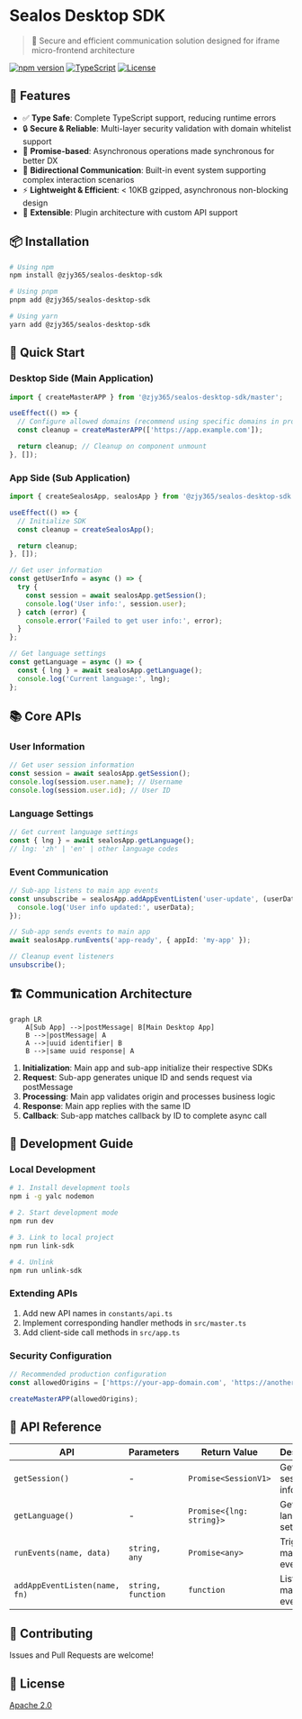 # Sealos Desktop SDK

> 🚀 Secure and efficient communication solution designed for iframe micro-frontend architecture

[![npm version](https://img.shields.io/npm/v/@zjy365/sealos-desktop-sdk.svg)](https://www.npmjs.com/package/@zjy365/sealos-desktop-sdk)
[![TypeScript](https://img.shields.io/badge/%3C%2F%3E-TypeScript-%230074c1.svg)](http://www.typescriptlang.org/)
[![License](https://img.shields.io/npm/l/@zjy365/sealos-desktop-sdk.svg)](https://github.com/labring/sealos/blob/main/LICENSE)

## 🌟 Features

- ✅ **Type Safe**: Complete TypeScript support, reducing runtime errors
- 🔒 **Secure & Reliable**: Multi-layer security validation with domain whitelist support
- 🚀 **Promise-based**: Asynchronous operations made synchronous for better DX
- 🎯 **Bidirectional Communication**: Built-in event system supporting complex interaction scenarios
- ⚡ **Lightweight & Efficient**: < 10KB gzipped, asynchronous non-blocking design
- 🔧 **Extensible**: Plugin architecture with custom API support

## 📦 Installation

```bash
# Using npm
npm install @zjy365/sealos-desktop-sdk

# Using pnpm
pnpm add @zjy365/sealos-desktop-sdk

# Using yarn
yarn add @zjy365/sealos-desktop-sdk
```

## 🚀 Quick Start

### Desktop Side (Main Application)

```typescript
import { createMasterAPP } from '@zjy365/sealos-desktop-sdk/master';

useEffect(() => {
  // Configure allowed domains (recommend using specific domains in production)
  const cleanup = createMasterAPP(['https://app.example.com']);

  return cleanup; // Cleanup on component unmount
}, []);
```

### App Side (Sub Application)

```typescript
import { createSealosApp, sealosApp } from '@zjy365/sealos-desktop-sdk';

useEffect(() => {
  // Initialize SDK
  const cleanup = createSealosApp();

  return cleanup;
}, []);

// Get user information
const getUserInfo = async () => {
  try {
    const session = await sealosApp.getSession();
    console.log('User info:', session.user);
  } catch (error) {
    console.error('Failed to get user info:', error);
  }
};

// Get language settings
const getLanguage = async () => {
  const { lng } = await sealosApp.getLanguage();
  console.log('Current language:', lng);
};
```

## 📚 Core APIs

### User Information

```typescript
// Get user session information
const session = await sealosApp.getSession();
console.log(session.user.name); // Username
console.log(session.user.id); // User ID
```

### Language Settings

```typescript
// Get current language settings
const { lng } = await sealosApp.getLanguage();
// lng: 'zh' | 'en' | other language codes
```

### Event Communication

```typescript
// Sub-app listens to main app events
const unsubscribe = sealosApp.addAppEventListen('user-update', (userData) => {
  console.log('User info updated:', userData);
});

// Sub-app sends events to main app
await sealosApp.runEvents('app-ready', { appId: 'my-app' });

// Cleanup event listeners
unsubscribe();
```

## 🏗️ Communication Architecture

```mermaid
graph LR
    A[Sub App] -->|postMessage| B[Main Desktop App]
    B -->|postMessage| A
    A -->|uuid identifier| B
    B -->|same uuid response| A
```

1. **Initialization**: Main app and sub-app initialize their respective SDKs
2. **Request**: Sub-app generates unique ID and sends request via postMessage
3. **Processing**: Main app validates origin and processes business logic
4. **Response**: Main app replies with the same ID
5. **Callback**: Sub-app matches callback by ID to complete async call

## 🔧 Development Guide

### Local Development

```bash
# 1. Install development tools
npm i -g yalc nodemon

# 2. Start development mode
npm run dev

# 3. Link to local project
npm run link-sdk

# 4. Unlink
npm run unlink-sdk
```

### Extending APIs

1. Add new API names in `constants/api.ts`
2. Implement corresponding handler methods in `src/master.ts`
3. Add client-side call methods in `src/app.ts`

### Security Configuration

```typescript
// Recommended production configuration
const allowedOrigins = ['https://your-app-domain.com', 'https://another-app.com'];

createMasterAPP(allowedOrigins);
```

## 📖 API Reference

| API                           | Parameters         | Return Value             | Description                  |
| ----------------------------- | ------------------ | ------------------------ | ---------------------------- |
| `getSession()`                | -                  | `Promise<SessionV1>`     | Get user session information |
| `getLanguage()`               | -                  | `Promise<{lng: string}>` | Get language settings        |
| `runEvents(name, data)`       | `string, any`      | `Promise<any>`           | Trigger main app events      |
| `addAppEventListen(name, fn)` | `string, function` | `function`               | Listen to main app events    |

## 🤝 Contributing

Issues and Pull Requests are welcome!

## 📄 License

[Apache 2.0](https://github.com/labring/sealos/blob/main/LICENSE)
